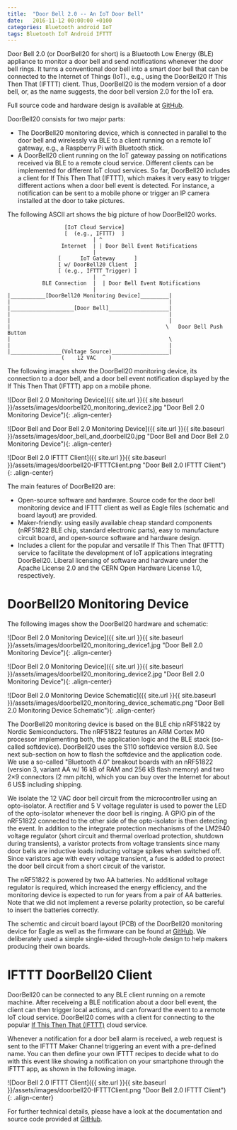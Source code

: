 ```yaml
---
title:  "Door Bell 2.0 -- An IoT Door Bell"
date:   2016-11-12 00:00:00 +0100
categories: Bluetooth android IoT
tags: Bluetooth IoT Android IFTTT
---
```


Door Bell 2.0 (or DoorBell20 for short) is a Bluetooth Low Energy (BLE) appliance to monitor a door bell and send notifications whenever the door bell rings. It turns a conventional door bell into a smart door bell that can be connected to the Internet of Things (IoT)., e.g., using the DoorBell20 If This Then That (IFTTT) client. Thus, DoorBell20 is the modern version of a door bell, or, as the name suggests, the door bell version 2.0 for the IoT era.

Full source code and hardware design is available at [GitHub](https://github.com/duerrfk/doorbell20).

DoorBell20 consists for two major parts:

* The DoorBell20 monitoring device, which is connected in parallel to the door bell and wirelessly via BLE to a client running on a remote IoT gateway, e.g., a Raspberry Pi with Bluetooth stick.
* A DoorBell20 client running on the IoT gateway passing on notifications received via BLE to a remote cloud service. Different clients can be implemented for different IoT cloud services. So far, DoorBell20 includes a client for If This Then That (IFTTT), which makes it very easy to trigger different actions when a door bell event is detected. For instance, a notification can be sent to a mobile phone or trigger an IP camera installed at the door to take pictures.

The following ASCII art shows the big picture of how DoorBell20 works.

```
                  [IoT Cloud Service]
                  [  (e.g., IFTTT)  ]
                           | ^
                 Internet  | | Door Bell Event Notifications
                           |
                [      IoT Gateway      ]
                [ w/ DoorBell20 Client  ]
                [ (e.g., IFTTT Trigger) ]
                           |  ^
           BLE Connection  |  | Door Bell Event Notifications  
                           |
|___________[DoorBell20 Monitoring Device]_________|
|                                                  |
|____________________[Door Bell]___________________|
|                                                  |
|                                                  |
|                                                 \   Door Bell Push Button
|                                                  \
|                                                  |
|________________(Voltage Source)__________________|
                 (    12 VAC    )
```

The following images show the DoorBell20 monitoring device, its connection to a door bell, and a door bell event notification displayed by the If This Then That (IFTTT) app on a mobile phone.

![Door Bell 2.0 Monitoring Device]({{ site.url }}{{ site.baseurl }}/assets/images/doorbell20_monitoring_device2.jpg "Door Bell 2.0 Monitoring Device"){: .align-center}

![Door Bell and Door Bell 2.0 Monitoring Device]({{ site.url }}{{ site.baseurl }}/assets/images/door_bell_and_doorbell20.jpg "Door Bell and Door Bell 2.0 Monitoring Device"){: .align-center}

![Door Bell 2.0 IFTTT Client]({{ site.url }}{{ site.baseurl }}/assets/images/doorbell20-IFTTTClient.png "Door Bell 2.0 IFTTT Client"){: .align-center}

The main features of DoorBell20 are:

* Open-source software and hardware. Source code for the door bell monitoring device and IFTTT client as well as Eagle files (schematic and board layout) are provided.
* Maker-friendly: using easily available cheap standard components (nRF51822 BLE chip, standard electronic parts), easy to manufacture circuit board, and open-source software and hardware design.
* Includes a client for the popular and versatile If This Then That (IFTTT) service to facilitate the development of IoT applications integrating DoorBell20. Liberal licensing of software and hardware under the Apache License 2.0 and the CERN Open Hardware License 1.0, respectively.

# DoorBell20 Monitoring Device

The following images show the DoorBell20 hardware and schematic:

![Door Bell 2.0 Monitoring Device]({{ site.url }}{{ site.baseurl }}/assets/images/doorbell20_monitoring_device1.jpg "Door Bell 2.0 Monitoring Device"){: .align-center}

![Door Bell 2.0 Monitoring Device]({{ site.url }}{{ site.baseurl }}/assets/images/doorbell20_monitoring_device2.jpg "Door Bell 2.0 Monitoring Device"){: .align-center}

![Door Bell 2.0 Monitoring Device Schematic]({{ site.url }}{{ site.baseurl }}/assets/images/doorbell20_monitoring_device_schematic.png "Door Bell 2.0 Monitoring Device Schematic"){: .align-center}

The DoorBell20 monitoring device is based on the BLE chip nRF51822 by Nordic Semiconductors. The nRF51822 features an ARM Cortex M0 processor implementing both, the application logic and the BLE stack (so-called softdevice). DoorBell20 uses the S110 softdevice version 8.0. See next sub-section on how to flash the softdevice and the application code. We use a so-called "Bluetooth 4.0" breakout boards with an nRF51822 (version 3, variant AA w/ 16 kB of RAM and 256 kB flash memory) and two 2×9 connectors (2 mm pitch), which you can buy over the Internet for about 6 US$ including shipping.

We isolate the 12 VAC door bell circuit from the microcontroller using an opto-isolator. A rectifier and 5 V voltage regulater is used to power the LED of the opto-isolator whenever the door bell is ringing. A GPIO pin of the nRF51822 connected to the other side of the opto-isolator is then detecting the event. In addition to the integrate protection mechanisms of the LM2940 voltage regulator (short circuit and thermal overload protection, shutdown during transients), a varistor protects from voltage transients since many door bells are inductive loads inducing voltage spikes when switched off. Since varistors age with every voltage transient, a fuse is added to protect the door bell circuit from a short circuit of the varistor.

The nRF51822 is powered by two AA batteries. No additional voltage regulator is required, which increased the energy efficiency, and the monitoring device is expected to run for years from a pair of AA batteries. Note that we did not implement a reverse polarity protection, so be careful to insert the batteries correctly.

The schemtic and circuit board layout (PCB) of the DoorBell20 monitoring device for Eagle as well as the firmware can be found at [GitHub](https://github.com/duerrfk/doorbell20). We deliberately used a simple single-sided through-hole design to help makers producing their own boards.

# IFTTT DoorBell20 Client

DoorBell20 can be connected to any BLE client running on a remote machine. After receiveing a BLE notification about a door bell event, the client can then trigger local actions, and can forward the event to a remote IoT cloud service. DoorBell20 comes with a client for connecting to the popular [If This Then That (IFTTT)](https://ifttt.com/) cloud service.

Whenever a notification for a door bell alarm is received, a web request is sent to the IFTTT Maker Channel triggering an event with a pre-defined name. You can then define your own IFTTT recipes to decide what to do with this event like showing a notification on your smartphone through the IFTTT app, as shown in the following image.

![Door Bell 2.0 IFTTT Client]({{ site.url }}{{ site.baseurl }}/assets/images/doorbell20-IFTTTClient.png "Door Bell 2.0 IFTTT Client"){: .align-center}

For further technical details, please have a look at the documentation and source code provided at [GitHub](https://github.com/duerrfk/doorbell20).
